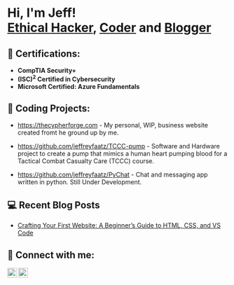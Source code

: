 <h1>Hi, I'm Jeff! <br/><a href="https://www.linkedin.com/in/jeff-faatz/">Ethical Hacker</a>, <a href="https://github.com/jeffreyfaatz">Coder</a> and <a href="https://jeffreyfaatz.com">Blogger</a></h1>

<h2>📜 Certifications:</h2>

- <b>CompTIA Security+</b>
- <b>(ISC)<sup>2</sup> Certified in Cybersecurity</b>
- <b>Microsoft Certified: Azure Fundamentals</b>

<!-- <h2>👨‍💻 Cybersecurity Projects:</h2> -->

<h2>🔭 Coding Projects:</h2>

- https://thecypherforge.com - My personal, WIP, business website created fromt he ground up by me.

- https://github.com/jeffreyfaatz/TCCC-pump - Software and Hardware project to create a pump that mimics a human heart pumping blood for a Tactical Combat Casualty Care (TCCC) course.

- https://github.com/jeffreyfaatz/PyChat - Chat and messaging app written in python. Still Under Development.

<h2>💻 Recent Blog Posts</h2>

- [Crafting Your First Website: A Beginner’s Guide to HTML, CSS, and VS Code](https://jeffreyfaatz.com/2023/12/02/hello-world/)
<!-- - [My First Cybersecurity Certificaton](https://jeffreyfaatz.com/my-first-cybersecurity-certification/)
- [RELEVANT - TryHackMe - Walkthrough](https://jeffreyfaatz.com/relevant-tryhackme-ctf-walkthrough/)
- [CompTIA Security+ (sec+)](https://jeffreyfaatz.com/comptia-security-sec/)
- [Launching A Virtual Machine In Proxmox](https://www.youtube.com/watch?v=E2MwRWxDBkA) -->

<h2> 🤳 Connect with me:</h2>

[<img align="left" alt="jeff_faatz | Twitter" width="22px" src="https://cdn.jsdelivr.net/npm/simple-icons@v3/icons/twitter.svg" />][twitter]
[<img align="left" alt="jeff-faatz | LinkedIn" width="22px" src="https://cdn.jsdelivr.net/npm/simple-icons@v3/icons/linkedin.svg" />][linkedin]

[twitter]: https://twitter.com/jeff_faatz
[linkedin]: https://www.linkedin.com/in/jeff-faatz/

<!--
**jeffreyfaatz/jeffreyfaatz** is a ✨ _special_ ✨ repository because its `README.md` (this file) appears on your GitHub profile.

Here are some ideas to get you started:

- 🔭 I’m currently working on ...
- 🌱 I’m currently learning ...
- 👯 I’m looking to collaborate on ...
- 🤔 I’m looking for help with ...
- 💬 Ask me about ...
- 📫 How to reach me: ...
- 😄 Pronouns: ...
- ⚡ Fun fact: ...
-->
